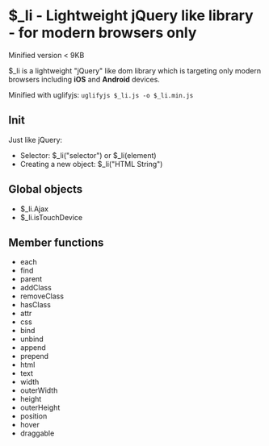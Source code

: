 $_li - Lightweight jQuery like library - for modern browsers only
====

Minified version < 9KB

$_li is a lightweight "jQuery" like dom library which is targeting only modern browsers including __iOS__  and __Android__ devices.

Minified with uglifyjs: `uglifyjs $_li.js -o $_li.min.js`


## Init

Just like jQuery:
 * Selector: $_li("selector") or $_li(element)
 * Creating a new object: $_li("HTML String")

## Global objects

* $_li.Ajax
* $_li.isTouchDevice

## Member functions

* each
* find
* parent
* addClass
* removeClass
* hasClass
* attr
* css
* bind
* unbind
* append
* prepend
* html
* text
* width
* outerWidth
* height
* outerHeight
* position
* hover
* draggable